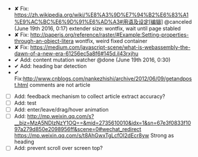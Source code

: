 - ✘ Fix: https://zh.wikipedia.org/wiki/%E8%A3%9D%E7%94%B2%E6%83%A1%E9%AC%BC%E6%9D%91%E6%AD%A3#用语及设定[编辑] @canceled (June 19th 2016, 0:17)
  extender size: wontfix, wait until page stabled
- ✘ Fix: http://paperjs.org/reference/raster/#Example:Setting-properties-through-an-object-litera wontfix, weird fixed container
- ✘ Fix: https://medium.com/javascript-scene/what-is-webassembly-the-dawn-of-a-new-era-61256ec5a8f6#145d.il43rxjhu
- ✔ Add: content mutation watcher @done (June 19th 2016, 0:30)
- ✔ Add: heading bar detection
- ✔ Fix:http://www.cnblogs.com/nankezhishi/archive/2012/06/09/getandpost.html  comments are not article



- [ ] Add: feedback mechanism to collect article extract accuracy?
- [ ] Add: test
- [ ] Add: enter/leave/drag/hover animation
- [ ] Add: http://mp.weixin.qq.com/s?__biz=MzA5NDIzNzY1OQ==&mid=2735610010&idx=1&sn=67e3f0833f1097a279d850e2098956ff&scene=0#wechat_redirect  https://mp.weixin.qq.com/s/t8AhGwxTgLcfOI2dEcr8yw Strong as heading
- [ ] Add: prevent scroll over screen top?